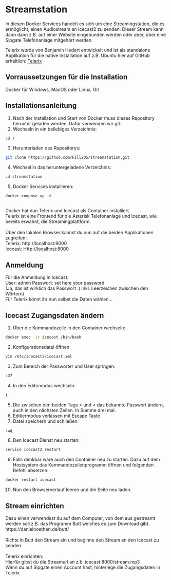 <h1>Streamstation</h1>

In diesen Docker Services handelt es sich um eine Streamingstation, die es ermöglicht, einen Audiostream an Icecast2 zu senden. 
Dieser Stream kann dann dann z.B. auf einer Website eingebunden werden oder aber, über eine Sipgate Telefonanlage mitgehört werden. 

Telerix wurde von Benjamin Hedert entwickelt und ist als standalone Applikation für die native Installation auf z.B. Ubuntu hier auf GitHub erhältlich:
[Telerix](https://github.com/beni1993/Telerix)

<h2>Vorraussetzungen für die Installation</h2>

Docker für Windows, MacOS oder Linux, Git

<h2>Installationsanleitung</h2>

1. Nach der Installation und Start von Docker muss dieses Repository herunter geladen werden. Dafür verwenden wir git.
2. Wechseln in ein beliebiges Verzeichnis: 
```bash
cd /
```
3. Herunterladen des Repositorys:
```bash
git clone https://github.com/Fill205/streamstation.git
```
4. Wechsel in das heruntergeladene Verzeichnis:
```bash
cd streamstation
```
5. Docker Services installieren: 
```bash
docker-compose up -d
```
<h2></h2>
<p>Docker hat nun Telerix und Icecast als Container installiert.<br>
Telerix ist eine Frontend für die Asterisk Telefonanlage und Icecast, wie bereits erwähnt, die Streamingplattform.<br>
<br>
Über den lokalen Browser kannst du nun auf die beiden Applikationen zugreifen:<br>
Telerix: http://localhost:9000 <br>
Icecast: Http://localhost:8000 <br></p>

<h2>Anmeldung</h2>
<p>
Für die Anmeldung in Icecast: <br>
  User: admin
  Passwort: set here your password <br>
  (Ja, das ist wirklich das Passwort :) inkl. Leerzeichen zwischen den Wörtern) <br>
  Für Telerix könnt ihr nun selbst die Daten wählen...
</p>

<h2>Icecast Zugangsdaten ändern</h2>

1. Über die Kommandozeile in den Container wechseln:
```bash
docker exec -it icecast /bin/bash
```
2. Konfigurationsdatei öffnen
```bash
vim /etc/icecast2/icecast.xml
```
3. Zum Bereich der Passwörter und User springen: 
```bash
:37
```
4. In den Editirmodus wechseln:
```bash
i
```
5. Die zwischen den beiden Tags > und < das bekannte Passwort ändern, auch in den nächsten Zeilen. In Summe drei mal. 
6. Editiermodus verlassen mit Escape Taste
7. Datei speichern und schließen:
```bash
:wq
```
8. Den Icecast Dienst neu starten: 
```bash
service icecast2 restart
```
9. Falls denkbar wäre auch den Container neu zu starten. Dazu auf dem Hostsystem das Kommandozeilenprogramm öffnen und folgenden Befehl absetzen:
```bash
docker restart icecast
```
10. Nun den Browserverlauf leeren und die Seite neu laden.

<h2>Stream einrichten</h2>
<p>
Dazu einen verwendest du auf dem Computer, von dem aus gestreamt werden soll z.B. das Programm Butt welches es zum Download gibt. <br>
https://danielnoethen.de/butt/ <br>
<br>
Richte in Butt den Stream ein und beginne den Stream an den Icecast zu senden. <br>
<br>
Telerix einrichten: <br>
Hierfür gibst du die Streamurl an z.b. icecast:8000/stream.mp3 <br>
Wenn du auf Sipgate einen Account hast, hinterlege die Zugangsdaten in Telerix
  


